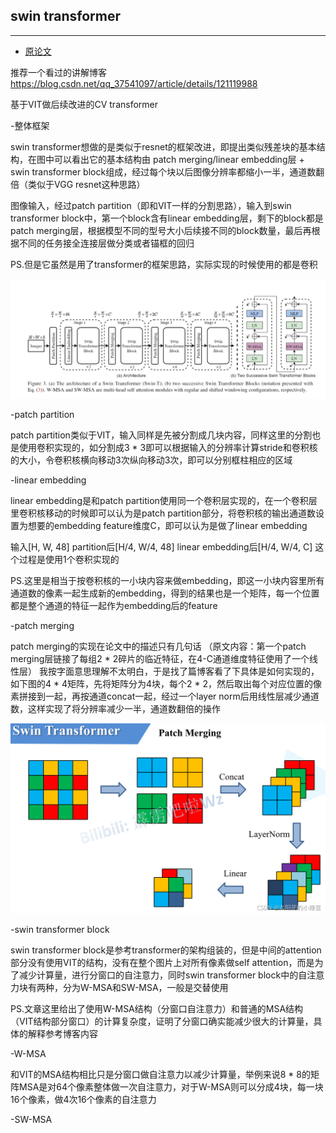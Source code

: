 ## swin transformer
***

- [原论文]([https://github.com/wmhwmh521/reading-paper/blob/main/paper/VIT/5VIT.pdf](https://github.com/wmhwmh521/reading-paper/blob/main/paper/swin%20transformer/6swin%20transformer.pdf))

推荐一个看过的讲解博客
https://blog.csdn.net/qq_37541097/article/details/121119988


基于VIT做后续改进的CV transformer

-整体框架

swin transformer想做的是类似于resnet的框架改进，即提出类似残差块的基本结构，在图中可以看出它的基本结构由 patch merging/linear embedding层 + swin transformer block组成，经过每个块以后图像分辨率都缩小一半，通道数翻倍（类似于VGG resnet这种思路）

图像输入，经过patch partition（即和VIT一样的分割思路），输入到swin transformer block中，第一个block含有linear embedding层，剩下的block都是patch merging层，根据模型不同的型号大小后续接不同的block数量，最后再根据不同的任务接全连接层做分类或者锚框的回归

PS.但是它虽然是用了transformer的框架思路，实际实现的时候使用的都是卷积

![image](https://github.com/wmhwmh521/reading-paper/blob/main/paper/swin%20transformer/1.png)

-patch partition

patch partition类似于VIT，输入同样是先被分割成几块内容，同样这里的分割也是使用卷积实现的，如分割成3 * 3即可以根据输入的分辨率计算stride和卷积核的大小，令卷积核横向移动3次纵向移动3次，即可以分别框柱相应的区域

-linear embedding

linear embedding是和patch partition使用同一个卷积层实现的，在一个卷积层里卷积核移动的时候即可以认为是patch partition部分，将卷积核的输出通道数设置为想要的embedding feature维度C，即可以认为是做了linear embedding

输入[H, W, 48]   partition后[H/4, W/4, 48]   linear embedding后[H/4, W/4, C]  这个过程是使用1个卷积实现的

PS.这里是相当于按卷积核的一小块内容来做embedding，即这一小块内容里所有通道数的像素一起生成新的embedding，得到的结果也是一个矩阵，每一个位置都是整个通道的特征一起作为embedding后的feature

-patch merging

patch merging的实现在论文中的描述只有几句话
（原文内容：第一个patch merging层链接了每组2 * 2碎片的临近特征，在4-C通道维度特征使用了一个线性层）
我按字面意思理解不太明白，于是找了篇博客看了下具体是如何实现的，如下图的4 * 4矩阵，先将矩阵分为4块，每个2 * 2，然后取出每个对应位置的像素拼接到一起，再按通道concat一起，经过一个layer norm后用线性层减少通道数，这样实现了将分辨率减少一半，通道数翻倍的操作

![image](https://github.com/wmhwmh521/reading-paper/blob/main/paper/swin%20transformer/2.png)

-swin transformer block

swin transformer block是参考transformer的架构组装的，但是中间的attention部分没有使用VIT的结构，没有在整个图片上对所有像素做self attention，而是为了减少计算量，进行分窗口的自注意力，同时swin transformer block中的自注意力块有两种，分为W-MSA和SW-MSA，一般是交替使用

PS.文章这里给出了使用W-MSA结构（分窗口自注意力）和普通的MSA结构（VIT结构部分窗口）的计算复杂度，证明了分窗口确实能减少很大的计算量，具体的解释参考博客内容

-W-MSA

和VIT的MSA结构相比只是分窗口做自注意力以减少计算量，举例来说8 * 8的矩阵MSA是对64个像素整体做一次自注意力，对于W-MSA则可以分成4块，每一块16个像素，做4次16个像素的自注意力

-SW-MSA


